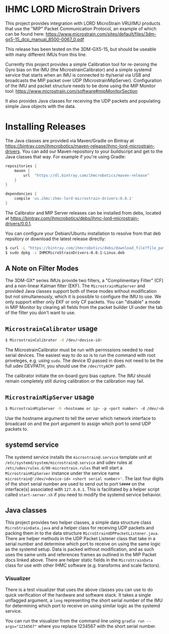 # IHMC LORD MicroStrain Drivers

This project provides integration with LORD MicroStrain VRU/IMU products that use the "MIP" Packet Communication Protocol, an example of which can be found here: https://www.microstrain.com/sites/default/files/3dm-gx5-15_dcp_manual_8500-0067_0.pdf

This release has been tested on the 3DM-GX5-15, but should be useable with many different IMUs from this line.

Currently this project provides a simple Calibration tool for re-zeroing the Gyro bias on the IMU (the MicrostrainCalibrator) and a simple systemd service that starts when an IMU is connected to tty/serial via USB and broadcasts the MIP packet over UDP (MicrostrainMipServer). Configuration of the IMU and packet structure needs to be done using the MIP Monitor tool: https://www.microstrain.com/software#mipMonitorSection

It also provides Java classes for receiving the UDP packets and populating simple Java objects with the data.

# Installing Releases

The Java classes are provided via Maven/Gradle on Bintray at https://bintray.com/ihmcrobotics/maven-release/ihmc-lord-microstrain-drivers. You can add our Maven repository to your buildscript and get to the Java classes that way. For example if you're using Gradle:

```groovy
repositories {
    maven {
        url  "https://dl.bintray.com/ihmcrobotics/maven-release" 
    }
}

dependencies {
    compile 'us.ihmc:ihmc-lord-microstrain-drivers:0.0.1'
}
```

The Calibrator and MIP Server releases can be installed from debs, located at https://bintray.com/ihmcrobotics/debs/ihmc-lord-microstrain-drivers/0.0.1.

You can configure your Debian/Ubuntu installation to resolve from that deb repsitory or download the latest release directly:

```bash
$ curl -L "https://bintray.com/ihmcrobotics/debs/download_file?file_path=pool%2Fi%2Fihmc-lord-microstrain-drivers%2FIHMCMicroStrainDrivers-0.0.1-Linux.deb" -o IHMCMicroStrainDrivers-0.0.1-Linux.deb
$ sudo dpkg -i IHMCMicroStrainDrivers-0.0.1-Linux.deb
```

## A Note on Filter Modes

The 3DM-GX* series IMUs provide two filters, a "Complimentary Filter" (CF) and a non-linear Kalman filter (EKF). The `MicrostrainMipServer` and provided Java classes support both of these modes without modification but not simultaneously, which it is possible to configure the IMU to use. We only support either only EKF or only CF packets. You can "disable" a mode in MIP Monitor by clearing all fields from the packet builder UI under the tab of the filter you don't want to use.

## `MicrostrainCalibrator` usage

```bash
$ MicrostrainCalibrator -d /dev/<device-id>
```

The MicrostrainCalibrator must be run with permissions needed to read serial devices. The easiest way to do so is to run the command with root priveleges, e.g. using `sudo`. The device ID passed in does not need to be the full udev DEVPATH, you should use the `/dev/ttyACM*` path.

The calibrator initiate the on-board gyro bias capture. The IMU should remain completely still during calibration or the calibration may fail.

## `MicrostrainMipServer` usage

```bash
$ MicrostrainMipServer -h <hostname or ip> -p <port number> -d /dev/<device-id>
```

Use the hostname argument to tell the server which network interface to broadcast on and the port argument to assign which port to send UDP packets to.

## systemd service

The systemd service installs the `microstrain@.service` template unit at `/etc/systemd/system/microstrain@.service` and udev rules at `/etc/udev/rules.d/90-microstrain.rules` that will start a `MicrostrainMipServer` instance under the service name `microstrain@'/dev/<device-id> <short serial number>'`. The last four digits of the short serial number are used to send out to port `5####` on the interface(s) associated with `127.0.0.1`. This is facilitated by a helper script called `start-server.sh` if you need to modify the systemd service behavior.

## Java classes

This project provides two helper classes, a simple data structure class `MicroStrainData.java` and a helper class for receiving UDP packets and packing them in to the data structure `MicroStrainUDPPacketListener.java`. There are helper methods in the UDP Packet Listener class that take in a serial number and determine which port to receive on using the same logic as the systemd setup. Data is packed without modification, and as such uses the same units and references frames as outlined in the MIP Packet docs linked above. There are helper static fields in the `MicroStrainData` class for use with other IHMC software (e.g. transforms and scale factors).

### Visualizer

There is a test visualizer that uses the above classes you can use to do quick verification of the hardware and software stack. It takes a single unflagged argument, a `long` representing the short serial number of the IMU for determining which port to receive on using similar logic as the systemd service.

You can run the visualizer from the command line using `gradle run --args="1234567"` where you replace 1234567 with the short serial number.